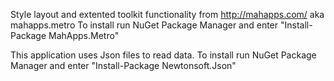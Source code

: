 ﻿Style layout and extented toolkit functionality from http://mahapps.com/ aka mahapps.metro
To install run NuGet Package Manager and enter "Install-Package MahApps.Metro"

This application uses Json files to read data. 
To install run NuGet Package Manager and enter "Install-Package Newtonsoft.Json"